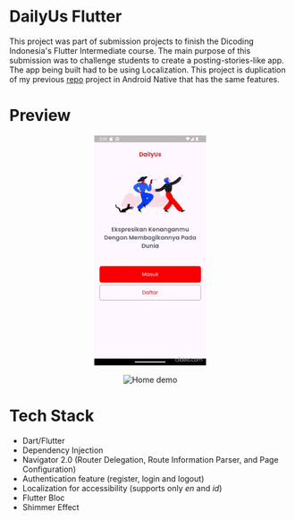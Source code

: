 # DailyUs Flutter

This project was part of submission projects to finish the Dicoding Indonesia's Flutter Intermediate course. The main purpose of this submission was to challenge students to create a posting-stories-like app. The app being built had to be using Localization. This project is duplication of my previous [repo](https://github.com/rllyhz/DailyUs) project in Android Native that has the same features.

# Preview
<p align="center">
    <img src="art/splash_login_register_demo.gif"
        alt="Auth Demo"
        width="200" />
</p>

<p align="center">
    <img src="art/home_post_profile_demo.gif"
        alt="Home demo"
        width="200" />
</p>

# Tech Stack

- Dart/Flutter
- Dependency Injection
- Navigator 2.0 (Router Delegation, Route Information Parser, and Page Configuration)
- Authentication feature (register, login and logout)
- Localization for accessibility (supports only *en* and *id*)
- Flutter Bloc
- Shimmer Effect
